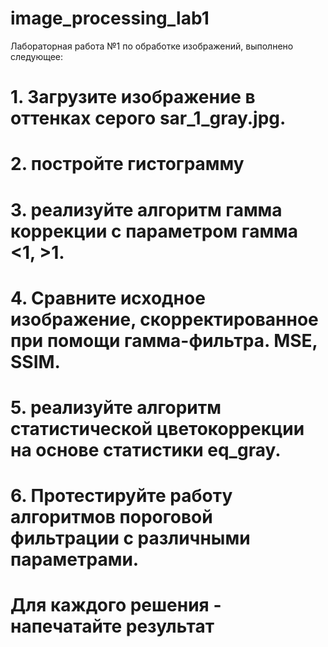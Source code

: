 # image_processing_lab1

Лабораторная работа №1 по обработке изображений, выполнено следующее:
# 1. Загрузите изображение в оттенках серого sar_1_gray.jpg. 
# 2. постройте гистограмму
# 3. реализуйте алгоритм гамма коррекции с параметром гамма <1, >1.
# 4. Сравните исходное изображение, скорректированное при помощи гамма-фильтра. MSE, SSIM.
# 5. реализуйте алгоритм статистической цветокоррекции на основе статистики eq_gray.
# 6. Протестируйте работу алгоритмов пороговой фильтрации с различными параметрами.
# Для каждого решения - напечатайте результат
